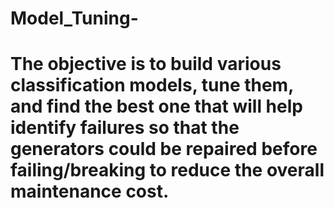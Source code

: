 # Model_Tuning-
# The objective is to build various classification models, tune them, and find the best one that will help identify failures so that the generators could be repaired before failing/breaking to reduce the overall maintenance cost.
